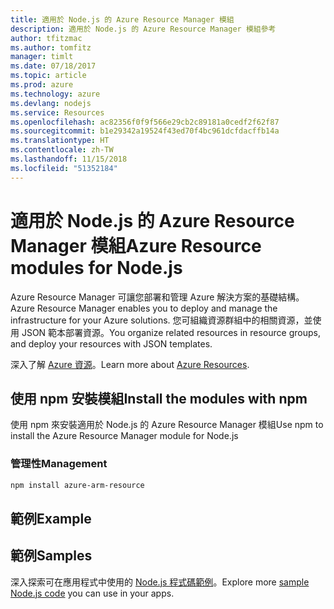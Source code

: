 ```yaml
---
title: 適用於 Node.js 的 Azure Resource Manager 模組
description: 適用於 Node.js 的 Azure Resource Manager 模組參考
author: tfitzmac
ms.author: tomfitz
manager: timlt
ms.date: 07/18/2017
ms.topic: article
ms.prod: azure
ms.technology: azure
ms.devlang: nodejs
ms.service: Resources
ms.openlocfilehash: ac82356f0f9f566e29cb2c89181a0cedf2f62f87
ms.sourcegitcommit: b1e29342a19524f43ed70f4bc961dcfdacffb14a
ms.translationtype: HT
ms.contentlocale: zh-TW
ms.lasthandoff: 11/15/2018
ms.locfileid: "51352184"
---
```

# <a name="azure-resource-modules-for-nodejs"></a><span data-ttu-id="9f8d0-103">適用於 Node.js 的 Azure Resource Manager 模組</span><span class="sxs-lookup"><span data-stu-id="9f8d0-103">Azure Resource modules for Node.js</span></span>

<span data-ttu-id="9f8d0-104">Azure Resource Manager 可讓您部署和管理 Azure 解決方案的基礎結構。</span><span class="sxs-lookup"><span data-stu-id="9f8d0-104">Azure Resource Manager enables you to deploy and manage the infrastructure for your Azure solutions.</span></span> <span data-ttu-id="9f8d0-105">您可組織資源群組中的相關資源，並使用 JSON 範本部署資源。</span><span class="sxs-lookup"><span data-stu-id="9f8d0-105">You organize related resources in resource groups, and deploy your resources with JSON templates.</span></span>

<span data-ttu-id="9f8d0-106">深入了解 [Azure 資源](https://docs.microsoft.com/azure/azure-resource-manager/)。</span><span class="sxs-lookup"><span data-stu-id="9f8d0-106">Learn more about [Azure Resources](https://docs.microsoft.com/azure/azure-resource-manager/).</span></span>

## <a name="install-the-modules-with-npm"></a><span data-ttu-id="9f8d0-107">使用 npm 安裝模組</span><span class="sxs-lookup"><span data-stu-id="9f8d0-107">Install the modules with npm</span></span>

<span data-ttu-id="9f8d0-108">使用 npm 來安裝適用於 Node.js 的 Azure Resource Manager 模組</span><span class="sxs-lookup"><span data-stu-id="9f8d0-108">Use npm to install the Azure Resource Manager module for Node.js</span></span>

### <a name="management"></a><span data-ttu-id="9f8d0-109">管理性</span><span class="sxs-lookup"><span data-stu-id="9f8d0-109">Management</span></span>

```bash
npm install azure-arm-resource
```

## <a name="example"></a><span data-ttu-id="9f8d0-110">範例</span><span class="sxs-lookup"><span data-stu-id="9f8d0-110">Example</span></span>

## <a name="samples"></a><span data-ttu-id="9f8d0-111">範例</span><span class="sxs-lookup"><span data-stu-id="9f8d0-111">Samples</span></span>

<span data-ttu-id="9f8d0-112">深入探索可在應用程式中使用的 [Node.js 程式碼範例](https://azure.microsoft.com/resources/samples/?platform=nodejs)。</span><span class="sxs-lookup"><span data-stu-id="9f8d0-112">Explore more [sample Node.js code](https://azure.microsoft.com/resources/samples/?platform=nodejs) you can use in your apps.</span></span>